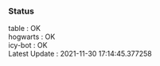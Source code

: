 ### Status


table : OK  
hogwarts : OK  
icy-bot : OK  
Latest Update : 2021-11-30 17:14:45.377258

